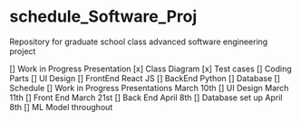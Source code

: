 # schedule_Software_Proj
Repository for graduate school class advanced software engineering project

[] Work in Progress Presentation 
    [x] Class Diagram 
    [x] Test cases 
[] Coding Parts 
    [] UI Design
    [] FrontEnd 
        React JS 
    [] BackEnd 
        Python 
    [] Database 
[] Schedule 
    [] Work in Progress Presentations March 10th 
    [] UI Design March 11th 
    [] Front End March 21st 
    [] Back End April 8th 
    [] Database set up April 8th 
    [] ML Model throughout 

